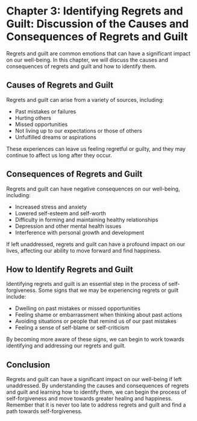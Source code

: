 Chapter 3: Identifying Regrets and Guilt: Discussion of the Causes and Consequences of Regrets and Guilt
========================================================================================================

Regrets and guilt are common emotions that can have a significant impact on our well-being. In this chapter, we will discuss the causes and consequences of regrets and guilt and how to identify them.

Causes of Regrets and Guilt
---------------------------

Regrets and guilt can arise from a variety of sources, including:

* Past mistakes or failures
* Hurting others
* Missed opportunities
* Not living up to our expectations or those of others
* Unfulfilled dreams or aspirations

These experiences can leave us feeling regretful or guilty, and they may continue to affect us long after they occur.

Consequences of Regrets and Guilt
---------------------------------

Regrets and guilt can have negative consequences on our well-being, including:

* Increased stress and anxiety
* Lowered self-esteem and self-worth
* Difficulty in forming and maintaining healthy relationships
* Depression and other mental health issues
* Interference with personal growth and development

If left unaddressed, regrets and guilt can have a profound impact on our lives, affecting our ability to move forward and find happiness.

How to Identify Regrets and Guilt
---------------------------------

Identifying regrets and guilt is an essential step in the process of self-forgiveness. Some signs that we may be experiencing regrets or guilt include:

* Dwelling on past mistakes or missed opportunities
* Feeling shame or embarrassment when thinking about past actions
* Avoiding situations or people that remind us of our past mistakes
* Feeling a sense of self-blame or self-criticism

By becoming more aware of these signs, we can begin to work towards identifying and addressing our regrets and guilt.

Conclusion
----------

Regrets and guilt can have a significant impact on our well-being if left unaddressed. By understanding the causes and consequences of regrets and guilt and learning how to identify them, we can begin the process of self-forgiveness and move towards greater healing and happiness. Remember that it is never too late to address regrets and guilt and find a path towards self-forgiveness.
